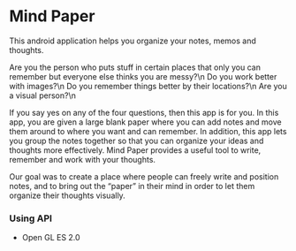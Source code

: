 Mind Paper
============================================================================

This android application helps you organize your notes, memos and thoughts.

Are you the person who puts stuff in certain places that only you can remember but everyone else thinks you are messy?\n
Do you work better with images?\n
Do you remember things better by their locations?\n
Are you a visual person?\n

If you say yes on any of the four questions, then this app is for you. In this app, you are given a large blank paper where you can add notes and move them around to where you want and can remember. In addition, this app lets you group the notes together so that you can organize your ideas and thoughts more effectively. Mind Paper provides a useful tool to write, remember and work with your thoughts.

Our goal was to create a place where people can freely write and position notes, and to bring out the “paper” in their mind in order to let them organize their thoughts visually.

### Using API
*  Open GL ES 2.0
